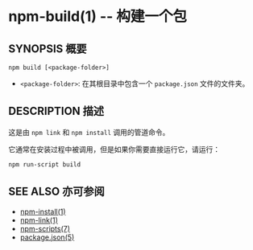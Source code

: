 npm-build(1) -- 构建一个包
===============================

## SYNOPSIS 概要
```
npm build [<package-folder>]
```

* `<package-folder>`:
  在其根目录中包含一个 `package.json` 文件的文件夹。


## DESCRIPTION 描述
这是由 `npm link` 和 `npm install` 调用的管道命令。

它通常在安装过程中被调用，但是如果你需要直接运行它，请运行：

```bash
npm run-script build
```

## SEE ALSO 亦可参阅
* [npm-install(1)](https://docs.npmjs.com/cli/install)
* [npm-link(1)](https://docs.npmjs.com/cli/link)
* [npm-scripts(7)](https://docs.npmjs.com/misc/scripts)
* [package.json(5)](https://docs.npmjs.com/files/package.json)
